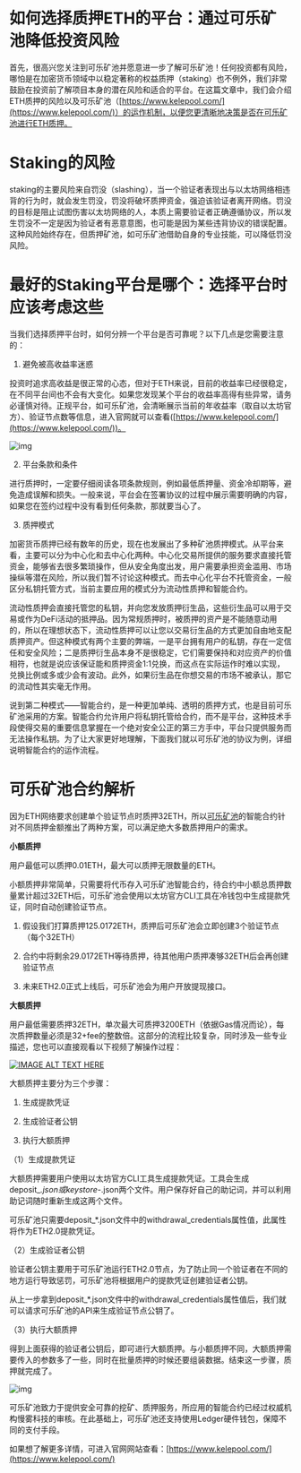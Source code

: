 # 如何选择质押ETH的平台：通过可乐矿池降低投资风险

首先，很高兴您关注到可乐矿池并愿意进一步了解可乐矿池！任何投资都有风险，哪怕是在加密货币领域中以稳定著称的权益质押（staking）也不例外，我们非常鼓励在投资前了解项目本身的潜在风险和适合的平台。在这篇文章中，我们会介绍ETH质押的风险以及可乐矿池（[https://www.kelepool.com/](https://www.kelepool.com/)）的运作机制，以便您更清晰地决策是否在可乐矿池进行ETH质押。

# Staking的风险

staking的主要风险来自罚没（slashing），当一个验证者表现出与以太坊网络相违背的行为时，就会发生罚没，罚没将破坏质押资金，强迫该验证者离开网络。罚没的目标是阻止试图伤害以太坊网络的人，本质上需要验证者正确遵循协议，所以发生罚没不一定是因为验证者有恶意意图，也可能是因为某些违背协议的错误配置。这种风险始终存在，但质押矿池，如可乐矿池借助自身的专业技能，可以降低罚没风险。

# 最好的Staking平台是哪个：选择平台时应该考虑这些

当我们选择质押平台时，如何分辨一个平台是否可靠呢？以下几点是您需要注意的：

1. 避免被高收益率迷惑

投资时追求高收益是很正常的心态，但对于ETH来说，目前的收益率已经很稳定，在不同平台间也不会有大变化。如果您发现某个平台的收益率高得有些异常，请务必谨慎对待。正规平台，如可乐矿池，会清晰展示当前的年收益率（取自以太坊官方）、验证节点数等信息，进入官网就可以查看([https://www.kelepool.com/](https://www.kelepool.com/))。

![img](https://miro.medium.com/max/1400/0*YhHdISs9apTQd8-Y)

2. 平台条款和条件

进行质押时，一定要仔细阅读各项条款规则，例如最低质押量、资金冷却期等，避免造成误解和损失。一般来说，平台会在签署协议的过程中展示需要明确的内容，如果您在签约过程中没有看到任何条款，那就要当心了。

3. 质押模式

加密货币质押已经有数年的历史，现在也发展出了多种矿池质押模式。从平台来看，主要可以分为中心化和去中心化两种。中心化交易所提供的服务要求直接托管资金，能够省去很多繁琐操作，但从安全角度出发，用户需要承担资金滥用、市场操纵等潜在风险，所以我们暂不讨论这种模式。而去中心化平台不托管资金，一般区分私钥托管方式，当前主要应用的模式分为流动性质押和智能合约。

流动性质押会直接托管您的私钥，并向您发放质押衍生品，这些衍生品可以用于交易或作为DeFi活动的抵押品。因为常规质押时，被质押的资产是不能随意动用的，所以在理想状态下，流动性质押可以让您以交易衍生品的方式更加自由地支配质押资产。但这种模式有两个主要的弊端，一是平台拥有用户的私钥，存在一定信任和安全风险；二是质押衍生品本身不是很稳定，它们需要保持和对应资产的价值相符，也就是说应该保证能和质押资金1:1兑换，而这点在实际运作时难以实现，兑换比例或多或少会有波动。此外，如果衍生品在你想交易的市场不被承认，那它的流动性其实毫无作用。

说到第二种模式——智能合约，是一种更加单纯、透明的质押方式，也是目前可乐矿池采用的方案。智能合约允许用户将私钥托管给合约，而不是平台，这种技术手段使得交易的重要信息掌握在一个绝对安全公正的第三方手中，平台只提供服务而无法操作私钥。为了让大家更好地理解，下面我们就以可乐矿池的协议为例，详细说明智能合约的运作流程。

# 可乐矿池合约解析

因为ETH网络要求创建单个验证节点时质押32ETH，所以[可乐矿池](https://www.kelepool.com/)的智能合约针对不同质押金额推出了两种方案，可以满足绝大多数质押用户的需求。

**小额质押**

用户最低可以质押0.01ETH，最大可以质押无限数量的ETH。

小额质押非常简单，只需要将代币存入可乐矿池智能合约，待合约中小额总质押数量累计超过32ETH后，可乐矿池会使用以太坊官方CLI工具在冷钱包中生成提款凭证，同时自动创建验证节点。

1. 假设我们打算质押125.0172ETH，质押后可乐矿池会立即创建3个验证节点（每个32ETH）

1. 合约中将剩余29.0172ETH等待质押，待其他用户质押凑够32ETH后会再创建验证节点

1. 未来ETH2.0正式上线后，可乐矿池会为用户开放提现接口。

**大额质押**

用户最低需要质押32ETH，单次最大可质押3200ETH（依据Gas情况而论），每次质押数量必须是32+fee的整数倍。这部分的流程比较复杂，同时涉及一些专业描述，您也可以直接观看以下视频了解操作过程：

[![IMAGE ALT TEXT HERE](https://img.youtube.com/vi/eeqLyvS-mzk/maxresdefault.jpg)](https://youtu.be/eeqLyvS-mzk)

大额质押主要分为三个步骤：

1. 生成提款凭证

1. 生成验证者公钥

1. 执行大额质押

（1）生成提款凭证

大额质押需要用户使用以太坊官方CLI工具生成提款凭证。工具会生成deposit_*.json或keystore-*.json两个文件。用户保存好自己的助记词，并可以利用助记词随时重新生成这两个文件。

可乐矿池只需要deposit_*.json文件中的withdrawal_credentials属性值，此属性将作为ETH2.0提款凭证。

（2）生成验证者公钥

验证者公钥主要用于可乐矿池运行ETH2.0节点，为了防止同一个验证者在不同的地方运行导致惩罚，可乐矿池将根据用户的提款凭证创建验证者公钥。

从上一步拿到deposit_*.json文件中的withdrawal_credentials属性值后，我们就可以请求可乐矿池的API来生成验证节点公钥了。

（3）执行大额质押

得到上面获得的验证者公钥后，即可进行大额质押。与小额质押不同，大额质押需要传入的参数多了一些，同时在批量质押的时候还要组装数据。结束这一步骤，质押就完成了。

![img](https://miro.medium.com/max/1400/1*zXA1o3RVqtsxMcaUyh9lvg.png)

可乐矿池致力于提供安全可靠的挖矿、质押服务，所应用的智能合约已经过权威机构慢雾科技的审核。在此基础上，可乐矿池还支持使用Ledger硬件钱包，保障不同的支付手段。

如果想了解更多详情，可进入官网网站查看：[https://www.kelepool.com/](https://www.kelepool.com/)
